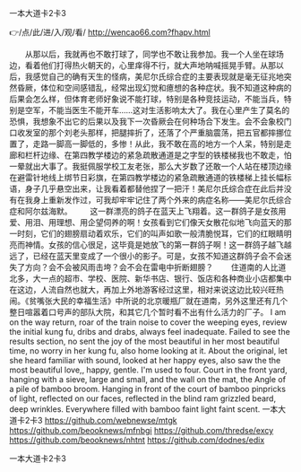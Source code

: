 
一本大道卡2卡3




👉/点/此/进/入/观/看/ http://wencao66.com?fhapv.html




　　从那以后，我就再也不敢打球了，同学也不敢让我参加。我一个人坐在球场边，看着他们打得热火朝天的，心里痒得不行，就大声地呐喊摇晃手臂。从那以后，我感觉自己的确有天生的怪病，美尼尔氏综合症的主要表现就是毫无征兆地突然昏厥，体位和空间感错乱，经常出现幻觉和癔想的各种症状。我不知道这种病的后果会怎么样，但体育老师好象说不能打球，特别是各种竞技运动，不能当兵，特别是空军，不能当医生不能开车……这对生活影响太大了。我在心里产生了莫名的恐惧，我想象不出它的后果以及我下一次昏厥会在何种场合下发生。会不会象校门口收发室的那个刘老头那样，把腿摔折了，还落了个严重脑震荡，把五官都摔挪位置了，走路一脚高一脚低的，多惨！从此，我不敢在高的地方一个人呆，特别是走廊和栏杆边缘、在第四教学楼边的紧急疏散通道是之字型的铁楼梯我也不敢走，怕一晕就出大事了。我挺佩服学校工友老张，那么大岁数了还敢一个人站在楼顶边缘在避雷针地线上绑节日彩旗，在第四教学楼边的紧急疏散通道的铁楼梯上挂长幅标语，身子几乎悬空出来，让我看着都替他捏了一把汗！美尼尔氏综合症在此后并没有在我身上重新发作过，可我却牢牢记住了两个外来的病症名称――美尼尔氏综合症和阿尔兹海默。
　　这一群漂亮的鸽子在蓝天上飞翔着。这一群鸽子是女孩用爱、用泪、用理想、用企望伺养的啊！女孩看到它们像天女散花似地飞向蓝天的那一时刻，它们的翅膀扇动着欢乐，它们的叫声如歌一般清脆悦耳，它们的红眼睛明亮而神情。女孩的信心很足，这毕竟是她放飞的第一群鸽子啊！这一群鸽子越飞越远了，已经在蓝天里变成了一个很小的影子。可是，女孩不知道这群鸽子会不会迷失了方向？会不会被风雨击垮？会不会在雷电中折断翅膀？
　　住道南的人比道北多，大一点的超市、学校、医院、新华书店、银行、饭店和各种商业小店都集中在这边，人流自然也就大，再加上外地游客经过这里，相对来说这边比较兴旺热闹。《贫嘴张大民的幸福生活》中所说的北京暖瓶厂就在道南，另外这里还有几个整日喧嚣着口号声的部队大院，和其它几个暂时看不出有什么活力的厂子。
I am on the way return, roar of the train noise to cover the weeping eyes, review the initial kung fu, dribs and drabs, always feel inadequate.
Failed to see the results section, no sent the joy of the most beautiful in her most beautiful time, no worry in her kung fu, also home looking at it.
About the original, let she heard familiar with sound, looked at her happy eyes, also saw the the most beautiful love,, happy, gentle.
I'm used to four.
Court in the front yard, hanging with a sieve, large and small, and the wall on the mat, the Angle of a pile of bamboo broom.
Hanging in front of the court of bamboo pinpricks of light, reflected on our faces, reflected in the blind ram grizzled beard, deep wrinkles.
Everywhere filled with bamboo faint light faint scent.
一本大道卡2卡3 https://github.com/webnewse/mtgk
https://github.com/beooknews/mfnbgi
https://github.com/thredse/excy
https://github.com/beooknews/nhtnt
https://github.com/dodnes/edix





一本大道卡2卡3
